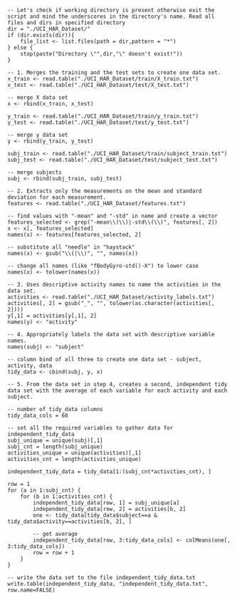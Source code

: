 	-- Let's check if working directory is present otherwise exit the script and mind the underscores in the directory's name. Read all files and dirs in specified directory
	dir = "./UCI_HAR_Dataset/"
	if (dir.exists(dir)){
		file_list <- list.files(path = dir,pattern = "*")
	} else {
		stop(paste("Directory \"",dir,"\" doesn't exist!"))
	}

	-- 1. Merges the training and the test sets to create one data set.
	x_train <- read.table("./UCI_HAR_Dataset/train/X_train.txt")
	x_test <- read.table("./UCI_HAR_Dataset/test/X_test.txt")
	
	-- merge X data set
	x <- rbind(x_train, x_test)

	y_train <- read.table("./UCI_HAR_Dataset/train/y_train.txt")
	y_test <- read.table("./UCI_HAR_Dataset/test/y_test.txt")

	-- merge y data set
	y <- rbind(y_train, y_test)

	subj_train <- read.table("./UCI_HAR_Dataset/train/subject_train.txt")
	subj_test <- read.table("./UCI_HAR_Dataset/test/subject_test.txt")

	-- merge subjects
	subj <- rbind(subj_train, subj_test) 

	-- 2. Extracts only the measurements on the mean and standard deviation for each measurement. 
	features <- read.table("./UCI_HAR_Dataset/features.txt")

	-- find values with "-mean" and "-std" in name and create a vector
	features_selected <- grep("-mean\\(\\)|-std\\(\\)", features[, 2])
	x <- x[, features_selected]
	names(x) <- features[features_selected, 2]

	-- substitute all "needle" in "haystack" 
	names(x) <- gsub("\\(|\\)", "", names(x))

	-- change all names (like "fBodyGyro-std()-X") to lower case 
	names(x) <- tolower(names(x))

	-- 3. Uses descriptive activity names to name the activities in the data set.
	activities <- read.table("./UCI_HAR_Dataset/activity_labels.txt")
	activities[, 2] = gsub("_", "", tolower(as.character(activities[, 2])))
	y[,1] = activities[y[,1], 2]
	names(y) <- "activity"

	-- 4. Appropriately labels the data set with descriptive variable names.
	names(subj) <- "subject"

	-- column bind of all three to create one data set - subject, activity, data
	tidy_data <- cbind(subj, y, x)

	-- 5. From the data set in step 4, creates a second, independent tidy data set with the average of each variable for each activity and each subject.

	-- number of tidy_data columns
	tidy_data_cols = 68

	-- set all the required variables to gather data for independent_tidy_data
	subj_unique = unique(subj)[,1]
	subj_cnt = length(subj_unique)
	activities_unique = unique(activities)[,1]
	activities_cnt = length(activities_unique)

	independent_tidy_data = tidy_data[1:(subj_cnt*activities_cnt), ]

	row = 1
	for (a in 1:subj_cnt) {
		for (b in 1:activities_cnt) {
			independent_tidy_data[row, 1] = subj_unique[a]
			independent_tidy_data[row, 2] = activities[b, 2]
			one <- tidy_data[tidy_data$subject==a & tidy_data$activity==activities[b, 2], ]
			
			-- get average
			independent_tidy_data[row, 3:tidy_data_cols] <- colMeans(one[, 3:tidy_data_cols])
			row = row + 1
		}
	}

	-- write the data set to the file independent_tidy_data.txt
	write.table(independent_tidy_data, "independent_tidy_data.txt", row.name=FALSE)